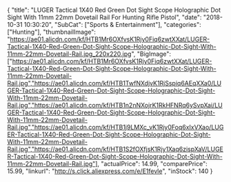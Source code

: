 {
	"title": "LUGER Tactical 1X40 Red Green Dot Sight Scope Holographic Dot Sight With 11mm 22mm Dovetail Rail For Hunting Rifle Pistol",
	"date": "2018-10-31 10:30:20",
	"SubCat": ["Sports & Entertainment"],
	"categories": ["Hunting"],
	"thumbnailImage": "https://ae01.alicdn.com/kf/HTB1Mr6OXfvsK1Rjy0Fiq6zwtXXat/LUGER-Tactical-1X40-Red-Green-Dot-Sight-Scope-Holographic-Dot-Sight-With-11mm-22mm-Dovetail-Rail.jpg_220x220.jpg",
	"BigImage": ["https://ae01.alicdn.com/kf/HTB1Mr6OXfvsK1Rjy0Fiq6zwtXXat/LUGER-Tactical-1X40-Red-Green-Dot-Sight-Scope-Holographic-Dot-Sight-With-11mm-22mm-Dovetail-Rail.jpg","https://ae01.alicdn.com/kf/HTB1TwfNXdjvK1RjSspiq6AEqXXa0/LUGER-Tactical-1X40-Red-Green-Dot-Sight-Scope-Holographic-Dot-Sight-With-11mm-22mm-Dovetail-Rail.jpg","https://ae01.alicdn.com/kf/HTB1n2nNXojrK1RkHFNRq6ySvpXai/LUGER-Tactical-1X40-Red-Green-Dot-Sight-Scope-Holographic-Dot-Sight-With-11mm-22mm-Dovetail-Rail.jpg","https://ae01.alicdn.com/kf/HTB1j9LMXc_vK1Rjy0Foq6xIxVXao/LUGER-Tactical-1X40-Red-Green-Dot-Sight-Scope-Holographic-Dot-Sight-With-11mm-22mm-Dovetail-Rail.jpg","https://ae01.alicdn.com/kf/HTB1S2fOXfjsK1Rjy1Xaq6zispXaV/LUGER-Tactical-1X40-Red-Green-Dot-Sight-Scope-Holographic-Dot-Sight-With-11mm-22mm-Dovetail-Rail.jpg"],
	"actualPrice": 14.99,
	"comparePrice": 15.99,
	"linkurl": "http://s.click.aliexpress.com/e/E1fevle",
	"inStock": 140
}
